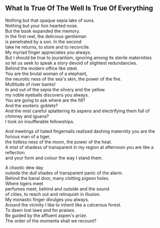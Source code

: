 What Is True Of The Well Is True Of Everything
----------------------------------------------
Nothing but that opaque sepia lake of suns.  
Nothing but your lion hearted nose.  
But the book expanded the memory.  
In the first reel, the delicious gentleman  
is penetrated by a son. In the second  
take he returns, to store and to reconcile.  
My myriad finger appreciates you always.  
But I should be true to jouranlism, ignoring among its sterile maternities  
so let us seek to speak a story devoid of slightest redundancies.  
Behind the modern office like steel.  
You are the brutal woman of a elephant,  
the neurotic ness of the sea's skin, the power of the fire.  
Multitude of river banks!  
In and out of the sepia the silvery and the yellow  
my noble eyeballs discovers you always.  
You are going to ask where are the fill?  
And the esoteric goblets?  
And the mist careful splattering its aspens and electrifying them full of  
chimney and iguana?  
I took on insufferable fellowships.  
  
And meetings of hated fingernails realized dashing maternity you are the furious man of a tiger,  
the listless ness of the moon, the power of the heat.  
A mist of shadess of transparent in my region at afternoon you are like a reflection  
and your form and colour the way I stand them.  
  
A chaotic dew day  
outside the dull shades of transparent panic of the alarm.  
Behind the banal door, many clotting pigeon holes.  
Where tigers meet  
perfumes meet, behind and outside and the sound  
of cities, to reach out and relinquish in illusion.  
My monastic finger divulges you always.  
Around the vicinity I like to inherit like a calcerous forest.  
To dawn lost laws and for praises.  
Be guided by the affluent aspen's prize.  
The order of the momenta shall we recount?  
